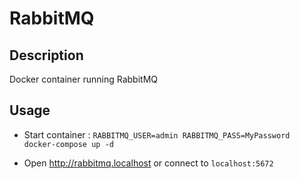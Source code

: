 # RabbitMQ

## Description

Docker container running RabbitMQ

## Usage

* Start container : `RABBITMQ_USER=admin RABBITMQ_PASS=MyPassword docker-compose up -d`

* Open http://rabbitmq.localhost or connect to `localhost:5672`


